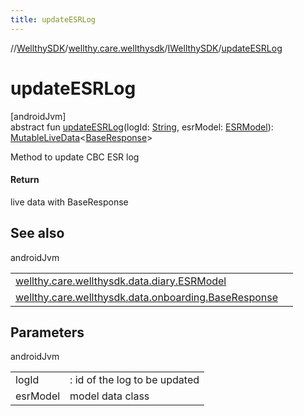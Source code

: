 ```yaml
---
title: updateESRLog
---
```

//[WellthySDK](../../../index.html)/[wellthy.care.wellthysdk](../index.html)/[IWellthySDK](index.html)/[updateESRLog](update-e-s-r-log.html)



# updateESRLog



[androidJvm]\
abstract fun [updateESRLog](update-e-s-r-log.html)(logId: [String](https://kotlinlang.org/api/latest/jvm/stdlib/kotlin/-string/index.html), esrModel: [ESRModel](../../wellthy.care.wellthysdk.data.diary/-e-s-r-model/index.html)): [MutableLiveData](https://developer.android.com/reference/kotlin/androidx/lifecycle/MutableLiveData.html)&lt;[BaseResponse](../../wellthy.care.wellthysdk.data.onboarding/-base-response/index.html)&gt;



Method to update CBC ESR log



#### Return



live data with BaseResponse



## See also


androidJvm

| | |
|---|---|
| [wellthy.care.wellthysdk.data.diary.ESRModel](../../wellthy.care.wellthysdk.data.diary/-e-s-r-model/index.html) |  |
| [wellthy.care.wellthysdk.data.onboarding.BaseResponse](../../wellthy.care.wellthysdk.data.onboarding/-base-response/index.html) |  |



## Parameters


androidJvm

| | |
|---|---|
| logId | : id of the log to be updated |
| esrModel | model data class |





